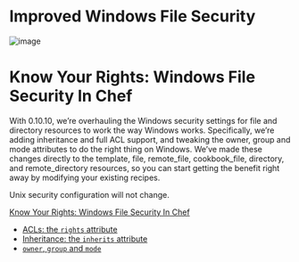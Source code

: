 Improved Windows File Security
==============================

![image](../attachments/23429208/23658511.png)

Know Your Rights: Windows File Security In Chef
===============================================

With 0.10.10, we’re overhauling the Windows security settings for file
and directory resources to work the way Windows works. Specifically,
we’re adding inheritance and full ACL support, and tweaking the owner,
group and mode attributes to do the right thing on Windows. We’ve made
these changes directly to the template, file, remote\_file,
cookbook\_file, directory, and remote\_directory resources, so you can
start getting the benefit right away by modifying your existing recipes.

Unix security configuration will not change.

  

[Know Your Rights: Windows File Security In
Chef](#ImprovedWindowsFileSecurity-KnowYourRights%3AWindowsFileSecurityInChef)

-   [ACLs: the `rights`
    attribute](#ImprovedWindowsFileSecurity-ACLs%3Athe%7B%7Brights%7D%7Dattribute)
-   [Inheritance: the `inherits`
    attribute](#ImprovedWindowsFileSecurity-Inheritance%3Athe%7B%7Binherits%7D%7Dattribute)
-   [`owner`, `group` and
    `mode`](#ImprovedWindowsFileSecurity-%7B%7Bowner%7D%7D%2C%7B%7Bgroup%7D%7Dand%7B%7Bmode%7D%7D)

  

